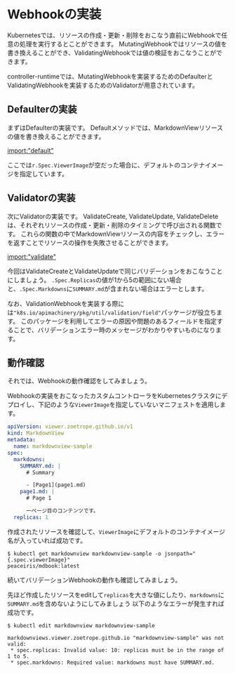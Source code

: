# Webhookの実装

Kubernetesでは、リソースの作成・更新・削除をおこなう直前にWebhookで任意の処理を実行するとことができます。
MutatingWebhookではリソースの値を書き換えることができ、ValidatingWebhookでは値の検証をおこなうことができます。

controller-runtimeでは、MutatingWebhookを実装するためのDefaulterとValidatingWebhookを実装するためのValidatorが用意されています。

## Defaulterの実装

まずはDefaulterの実装です。
Defaultメソッドでは、MarkdownViewリソースの値を書き換えることができます。

[import:"default"](../../codes/markdown-viewer/api/v1/markdownview_webhook.go)

ここでは`r.Spec.ViewerImage`が空だった場合に、デフォルトのコンテナイメージを指定しています。

## Validatorの実装

次にValidatorの実装です。
ValidateCreate, ValidateUpdate, ValidateDeleteは、それぞれリソースの作成・更新・削除のタイミングで呼び出される関数です。
これらの関数の中でMarkdownViewリソースの内容をチェックし、エラーを返すことでリソースの操作を失敗させることができます。

[import:"validate"](../../codes/markdown-viewer/api/v1/markdownview_webhook.go)

今回はValidateCreateとValidateUpdateで同じバリデーションをおこなうことにしましょう。
`.Spec.Replicas`の値が1から5の範囲にない場合と、`.Spec.Markdowns`に`SUMMARY.md`が含まれない場合はエラーとします。

なお、ValidationWebhookを実装する際には`"k8s.io/apimachinery/pkg/util/validation/field"`パッケージが役立ちます。
このパッケージを利用してエラーの原因や問題のあるフィールドを指定することで、バリデーションエラー時のメッセージがわかりやすいものになります。

## 動作確認

それでは、Webhookの動作確認をしてみましょう。

Webhookの実装をおこなったカスタムコントローラをKubernetesクラスタにデプロイし、下記のような`ViewerImage`を指定していないマニフェストを適用します。

```yaml
apiVersion: viewer.zoetrope.github.io/v1
kind: MarkdownView
metadata:
  name: markdownview-sample
spec:
  markdowns:
    SUMMARY.md: |
      # Summary

      - [Page1](page1.md)
    page1.md: |
      # Page 1

      一ページ目のコンテンツです。
  replicas: 1
```

作成されたリソースを確認して、`ViewerImage`にデフォルトのコンテナイメージ名が入っていれば成功です。

```
$ kubectl get markdownview markdownview-sample -o jsonpath="{.spec.viewerImage}"
peaceiris/mdbook:latest
```

続いてバリデーションWebhookの動作も確認してみましょう。

先ほど作成したリソースをeditして`replicas`を大きな値にしたり、`markdowns`に`SUMMARY.md`を含めないようにしてみましょう
以下のようなエラーが発生すれば成功です。

```
$ kubectl edit markdownview markdownview-sample

markdownviews.viewer.zoetrope.github.io "markdownview-sample" was not valid:
 * spec.replicas: Invalid value: 10: replicas must be in the range of 1 to 5.
 * spec.markdowns: Required value: markdowns must have SUMMARY.md.
```

